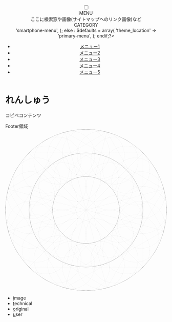 <html lang="ja">
    <link rel="stylesheet" href="style2.css">
<head>
   <link rel="stylesheet" href="style.css">
<header>
      <nav id="s-navi" class="pcnone">
  <dl class="acordion">
  <dt class="trigger"></dt>
  <div id="nav-drawer">
    <input id="nav-input" type="checkbox" class="nav-unshown">
    <label id="nav-open" for="nav-input"><span></span></label>
    <label class="nav-unshown" id="nav-close" for="nav-input"></label>
    <div id="nav-content">
      <!--中身-->
      <div class="hamburger-top">MENU<label class="cancel" for="nav-input"></label></div>
      <div class="top-info">ここに検索窓や画像(サイトマップへのリンク画像)など</div>
      <div class="category">CATEGORY</div>
      <?php
        if ( has_nav_menu( 'smartphone-menu' ) ) : 
          $defaults = array(
            'theme_location' => 'smartphone-menu',
          );
        else : 
          $defaults = array(
            'theme_location' => 'primary-menu',
          );
        endif;?>
        <?php wp_nav_menu( $defaults ); ?>
      </div>
    </div>
    <!--中身ここまで-->
  </dl>
</nav>

  <nav id="global-nav">
    <ul>
      <li><a href="#">メニュー1</a></li>
      <li><a href="#">メニュー2</a></li>
      <li><a href="#">メニュー3</a></li>
      <li><a href="#">メニュー4</a></li>
      <li><a href="#">メニュー5</a></li>
    </ul>
  </nav>
 </header>
  <meta charset="UTF-8">
  <title>HTML </title>
  <link rel="stylesheet" href="style.css">
  <script type="text/javascript" src="sample.js"></script>
   <script src="sen.js"></script>
</head>
<body> 
 <div class="main">
    <h1>れんしゅう</h1>
    <p>コピペコンテンツ</p>
      </div>
  <div class="footer">
    <span>Footer領域</span>
      </div>
</body>
<footer>
  <?xml version="1.0" encoding="UTF-8" standalone="no"?>
<svg
   width="161.36655mm"
   height="161.41273mm"
   viewBox="0 0 161.36655 161.41273"
   version="1.1"
   id="svg4404"
   sodipodi:docname="maru1-1.svg"
   inkscape:version="1.1 (c68e22c387, 2021-05-23)"
   xmlns:inkscape="http://www.inkscape.org/namespaces/inkscape"
   xmlns:sodipodi="http://sodipodi.sourceforge.net/DTD/sodipodi-0.dtd"
   xmlns="http://www.w3.org/2000/svg"
   xmlns:svg="http://www.w3.org/2000/svg">
  <sodipodi:namedview
     id="namedview4406"
     pagecolor="#ffffff"
     bordercolor="#666666"
     borderopacity="1.0"
     inkscape:pageshadow="2"
     inkscape:pageopacity="0.0"
     inkscape:pagecheckerboard="0"
     inkscape:document-units="mm"
     showgrid="false"
     inkscape:zoom="1.3932941"
     inkscape:cx="217.47025"
     inkscape:cy="351.68456"
     inkscape:window-width="1920"
     inkscape:window-height="986"
     inkscape:window-x="-11"
     inkscape:window-y="-11"
     inkscape:window-maximized="1"
     inkscape:current-layer="layer1" />
  <defs
     id="defs4401">
    <marker
       id="DistanceX"
       orient="auto"
       refX="0"
       refY="0"
       style="overflow:visible">
      <path
         d="M 3,-3 -3,3 M 0,-5 V 5"
         style="stroke:#000000;stroke-width:0.5"
         id="path4410" />
    </marker>
    <pattern
       id="Hatch"
       patternUnits="userSpaceOnUse"
       width="8"
       height="8"
       x="0"
       y="0">
      <path
         d="M8 4 l-4,4"
         stroke="#000000"
         stroke-width="0.25"
         linecap="square"
         id="path4413" />
      <path
         d="M6 2 l-4,4"
         stroke="#000000"
         stroke-width="0.25"
         linecap="square"
         id="path4415" />
      <path
         d="M4 0 l-4,4"
         stroke="#000000"
         stroke-width="0.25"
         linecap="square"
         id="path4417" />
    </pattern>
    <filter
       inkscape:label="Light Eraser Cracked"
       style="color-interpolation-filters:sRGB;"
       inkscape:menu-tooltip="Basic noise fill texture; adjust color in Flood"
       inkscape:menu="Overlays"
       id="filter4825"
       x="-0.00020559197"
       y="-0.00020531553"
       width="1.0004112"
       height="1.0004106">
      <feColorMatrix
         result="fbSourceGraphic"
         type="luminanceToAlpha"
         in="SourceGraphic"
         id="feColorMatrix4807" />
      <feColorMatrix
         result="result6"
         values="1 0 0 0 0 0 1 0 0 0 0 0 1 0 0 0 0 0 1 0 "
         id="feColorMatrix4809" />
      <feComposite
         in2="result6"
         result="result2"
         operator="out"
         in="SourceGraphic"
         k2="0"
         k1="1"
         k3="0"
         id="feComposite4811" />
      <feTurbulence
         type="fractalNoise"
         baseFrequency="0.04"
         numOctaves="5"
         id="feTurbulence4813" />
      <feColorMatrix
         values="1 0 0 0 0 0 1 0 0 0 0 0 1 0 0 -1.5 0 0 4.5 -1 "
         result="result0"
         id="feColorMatrix4815" />
      <feComposite
         in2="result0"
         in="result0"
         result="result4"
         operator="out"
         id="feComposite4817" />
      <feColorMatrix
         values="1 0 0 0 0 0 1 0 0 0 0 0 1 0 0 0 0 0 5 -1 "
         result="result7"
         id="feColorMatrix4819" />
      <feComposite
         in2="result2"
         operator="arithmetic"
         result="result5"
         k1="1.5"
         k3="1"
         id="feComposite4821" />
      <feComposite
         in2="SourceGraphic"
         operator="in"
         in="result5"
         result="result8"
         id="feComposite4823" />
    </filter>
  </defs>
  <g
     inkscape:label="レイヤー 1"
     inkscape:groupmode="layer"
     id="layer1"
     transform="translate(-27.075249,-89.580999)">
    <g
       id="g4630"
       transform="matrix(0.06632405,0,0,0.06632405,-174.23884,420.78086)"
       style="filter:url(#filter4825)">
      <g
         inkscape:label="_0-0_"
         id="g4548">
        <path
           style="fill:none;stroke:#000000;stroke-linecap:round"
           d="M 3391.97,-2916.97 H 5111.65"
           id="path4422" />
        <path
           style="fill:none;stroke:#000000;stroke-linecap:round"
           d="M 5111.65,-2916.97 V -4636.65"
           id="path4424" />
        <path
           style="fill:none;stroke:#000000;stroke-linecap:round"
           d="M 5111.65,-4636.65 H 3391.97"
           id="path4426" />
        <path
           style="fill:none;stroke:#000000;stroke-linecap:round"
           d="m 3391.97,-4636.65 v 1719.68"
           id="path4428" />
        <path
           d="m 5467.8125,-3776.8124 a 1216.001,1216.001 0 1 0 -2432.0019,0 1216.001,1216.001 0 1 0 2432.0019,0 z"
           style="fill:none;stroke:#000000;stroke-linecap:round"
           id="path4430" />
        <path
           d="m 5111.6541,-3776.8124 a 859.84255,859.84255 0 1 0 -1719.6851,0 859.84255,859.84255 0 1 0 1719.6851,0 z"
           style="fill:none;stroke:#000000;stroke-linecap:round"
           id="path4432" />
        <path
           style="fill:none;stroke:#000000;stroke-linecap:round"
           d="m 3391.97,-4636.65 1719.68,1719.68"
           id="path4434" />
        <path
           style="fill:none;stroke:#000000;stroke-linecap:round"
           d="M 5111.65,-4636.65 3391.97,-2916.97"
           id="path4436" />
        <path
           d="m 5215.9705,-4384.8129 a 356.15845,356.15845 0 1 0 -712.3169,0 356.15845,356.15845 0 1 0 712.3169,0 z"
           style="fill:none;stroke:#000000;stroke-linecap:round"
           id="path4438" />
        <path
           d="m 3999.9695,-4384.8129 a 356.15845,356.15845 0 1 0 -712.3169,0 356.15845,356.15845 0 1 0 712.3169,0 z"
           style="fill:none;stroke:#000000;stroke-linecap:round"
           id="path4440" />
        <path
           d="m 3999.9695,-3168.8119 a 356.15845,356.15845 0 1 0 -712.3169,0 356.15845,356.15845 0 1 0 712.3169,0 z"
           style="fill:none;stroke:#000000;stroke-linecap:round"
           id="path4442" />
        <path
           d="m 5215.9705,-3168.8119 a 356.15845,356.15845 0 1 0 -712.3169,0 356.15845,356.15845 0 1 0 712.3169,0 z"
           style="fill:none;stroke:#000000;stroke-linecap:round"
           id="path4444" />
        <path
           d="m 4755.4956,-3776.8124 a 503.68409,503.68409 0 1 0 -1007.3681,0 503.68409,503.68409 0 1 0 1007.3681,0 z"
           style="fill:none;stroke:#000000;stroke-linecap:round"
           id="path4446" />
        <path
           d="m 4964.1284,-4132.9708 a 356.15843,356.15843 0 1 0 -712.3168,0 356.15843,356.15843 0 1 0 712.3168,0 z"
           style="fill:none;stroke:#000000;stroke-linecap:round"
           id="path4448" />
        <path
           d="m 4964.1284,-3420.654 a 356.15843,356.15843 0 1 0 -712.3168,0 356.15843,356.15843 0 1 0 712.3168,0 z"
           style="fill:none;stroke:#000000;stroke-linecap:round"
           id="path4450" />
        <path
           d="m 4251.8116,-3420.654 a 356.15845,356.15845 0 1 0 -712.3169,0 356.15845,356.15845 0 1 0 712.3169,0 z"
           style="fill:none;stroke:#000000;stroke-linecap:round"
           id="path4452" />
        <path
           d="m 4251.8116,-4132.9708 a 356.15845,356.15845 0 1 0 -712.3169,0 356.15845,356.15845 0 1 0 712.3169,0 z"
           style="fill:none;stroke:#000000;stroke-linecap:round"
           id="path4454" />
        <path
           d="m 5467.8125,-3776.8124 a 356.15845,356.15845 0 1 0 -712.3169,0 356.15845,356.15845 0 1 0 712.3169,0 z"
           style="fill:none;stroke:#000000;stroke-linecap:round"
           id="path4456" />
        <path
           d="m 3748.1275,-3776.8124 a 356.15845,356.15845 0 1 0 -712.3169,0 356.15845,356.15845 0 1 0 712.3169,0 z"
           style="fill:none;stroke:#000000;stroke-linecap:round"
           id="path4458" />
        <path
           d="m 4607.97,-2916.9699 a 356.15845,356.15845 0 1 0 -712.3169,0 356.15845,356.15845 0 1 0 712.3169,0 z"
           style="fill:none;stroke:#000000;stroke-linecap:round"
           id="path4460" />
        <path
           d="m 4607.97,-4636.6549 a 356.15845,356.15845 0 1 0 -712.3169,0 356.15845,356.15845 0 1 0 712.3169,0 z"
           style="fill:none;stroke:#000000;stroke-linecap:round"
           id="path4462" />
        <path
           style="fill:none;stroke:#000000;stroke-linecap:round"
           d="m 3937.09,-2602.25 1489.29,-859.84"
           id="path4464" />
        <path
           style="fill:none;stroke:#000000;stroke-linecap:round"
           d="M 5426.38,-3462.09 4566.54,-4951.38"
           id="path4466" />
        <path
           style="fill:none;stroke:#000000;stroke-linecap:round"
           d="m 4566.54,-4951.38 -1489.3,859.84"
           id="path4468" />
        <path
           style="fill:none;stroke:#000000;stroke-linecap:round"
           d="m 3077.24,-4091.54 859.85,1489.29"
           id="path4470" />
        <path
           d="m 5467.8125,-3776.8124 a 1216.001,1216.001 0 1 0 -2432.0019,0 1216.001,1216.001 0 1 0 2432.0019,0 z"
           style="fill:none;stroke:#000000;stroke-linecap:round"
           id="path4472" />
        <path
           d="m 5111.6541,-3776.8124 a 859.84255,859.84255 0 1 0 -1719.6851,0 859.84255,859.84255 0 1 0 1719.6851,0 z"
           style="fill:none;stroke:#000000;stroke-linecap:round"
           id="path4474" />
        <path
           style="fill:none;stroke:#000000;stroke-linecap:round"
           d="m 3077.24,-4091.54 2349.14,629.45"
           id="path4476" />
        <path
           style="fill:none;stroke:#000000;stroke-linecap:round"
           d="m 4566.54,-4951.38 -629.45,2349.13"
           id="path4478" />
        <path
           d="m 4830.5136,-4607.3565 a 356.15845,356.15845 0 1 0 -712.3169,0 356.15845,356.15845 0 1 0 712.3169,0 z"
           style="fill:none;stroke:#000000;stroke-linecap:round"
           id="path4480" />
        <path
           d="m 3777.4259,-3999.356 a 356.15845,356.15845 0 1 0 -712.3169,0 356.15845,356.15845 0 1 0 712.3169,0 z"
           style="fill:none;stroke:#000000;stroke-linecap:round"
           id="path4482" />
        <path
           d="m 4385.4264,-2946.2683 a 356.15845,356.15845 0 1 0 -712.3169,0 356.15845,356.15845 0 1 0 712.3169,0 z"
           style="fill:none;stroke:#000000;stroke-linecap:round"
           id="path4484" />
        <path
           d="m 5438.5141,-3554.2688 a 356.15845,356.15845 0 1 0 -712.3169,0 356.15845,356.15845 0 1 0 712.3169,0 z"
           style="fill:none;stroke:#000000;stroke-linecap:round"
           id="path4486" />
        <path
           d="m 4755.4956,-3776.8124 a 503.68409,503.68409 0 1 0 -1007.3681,0 503.68409,503.68409 0 1 0 1007.3681,0 z"
           style="fill:none;stroke:#000000;stroke-linecap:round"
           id="path4488" />
        <path
           d="m 4738.333,-4263.3339 a 356.15843,356.15843 0 1 0 -712.3168,0 356.15843,356.15843 0 1 0 712.3168,0 z"
           style="fill:none;stroke:#000000;stroke-linecap:round"
           id="path4490" />
        <path
           d="m 5094.4915,-3646.4494 a 356.15845,356.15845 0 1 0 -712.3169,0 356.15845,356.15845 0 1 0 712.3169,0 z"
           style="fill:none;stroke:#000000;stroke-linecap:round"
           id="path4492" />
        <path
           d="m 4477.607,-3290.2909 a 356.15845,356.15845 0 1 0 -712.3169,0 356.15845,356.15845 0 1 0 712.3169,0 z"
           style="fill:none;stroke:#000000;stroke-linecap:round"
           id="path4494" />
        <path
           d="m 4121.4485,-3907.1754 a 356.15843,356.15843 0 1 0 -712.3168,0 356.15843,356.15843 0 1 0 712.3168,0 z"
           style="fill:none;stroke:#000000;stroke-linecap:round"
           id="path4496" />
        <path
           d="m 5352.6155,-4206.7337 a 356.15845,356.15845 0 1 0 -712.3169,0 356.15845,356.15845 0 1 0 712.3169,0 z"
           style="fill:none;stroke:#000000;stroke-linecap:round"
           id="path4498" />
        <path
           d="m 3863.3245,-3346.8911 a 356.15843,356.15843 0 1 0 -712.3168,0 356.15843,356.15843 0 1 0 712.3168,0 z"
           style="fill:none;stroke:#000000;stroke-linecap:round"
           id="path4500" />
        <path
           d="m 5037.8913,-3032.1669 a 356.15845,356.15845 0 1 0 -712.3169,0 356.15845,356.15845 0 1 0 712.3169,0 z"
           style="fill:none;stroke:#000000;stroke-linecap:round"
           id="path4502" />
        <path
           d="m 4178.0487,-4521.4579 a 356.15843,356.15843 0 1 0 -712.3168,0 356.15843,356.15843 0 1 0 712.3168,0 z"
           style="fill:none;stroke:#000000;stroke-linecap:round"
           id="path4504" />
        <path
           style="fill:none;stroke:#000000;stroke-linecap:round"
           d="m 4566.54,-2602.25 859.84,-1489.29"
           id="path4506" />
        <path
           style="fill:none;stroke:#000000;stroke-linecap:round"
           d="M 5426.38,-4091.54 3937.09,-4951.38"
           id="path4508" />
        <path
           style="fill:none;stroke:#000000;stroke-linecap:round"
           d="m 3937.09,-4951.38 -859.85,1489.29"
           id="path4510" />
        <path
           style="fill:none;stroke:#000000;stroke-linecap:round"
           d="m 3077.24,-3462.09 1489.3,859.84"
           id="path4512" />
        <path
           d="m 5467.8125,-3776.8124 a 1216.001,1216.001 0 1 0 -2432.0019,0 1216.001,1216.001 0 1 0 2432.0019,0 z"
           style="fill:none;stroke:#000000;stroke-linecap:round"
           id="path4514" />
        <path
           d="m 5111.6541,-3776.8124 a 859.84255,859.84255 0 1 0 -1719.6851,0 859.84255,859.84255 0 1 0 1719.6851,0 z"
           style="fill:none;stroke:#000000;stroke-linecap:round"
           id="path4516" />
        <path
           style="fill:none;stroke:#000000;stroke-linecap:round"
           d="m 3077.24,-3462.09 2349.14,-629.45"
           id="path4518" />
        <path
           style="fill:none;stroke:#000000;stroke-linecap:round"
           d="m 3937.09,-4951.38 629.45,2349.13"
           id="path4520" />
        <path
           d="m 4385.4264,-4607.3565 a 356.15845,356.15845 0 1 0 -712.3169,0 356.15845,356.15845 0 1 0 712.3169,0 z"
           style="fill:none;stroke:#000000;stroke-linecap:round"
           id="path4522" />
        <path
           d="m 3777.4259,-3554.2688 a 356.15845,356.15845 0 1 0 -712.3169,0 356.15845,356.15845 0 1 0 712.3169,0 z"
           style="fill:none;stroke:#000000;stroke-linecap:round"
           id="path4524" />
        <path
           d="m 4830.5136,-2946.2683 a 356.15845,356.15845 0 1 0 -712.3169,0 356.15845,356.15845 0 1 0 712.3169,0 z"
           style="fill:none;stroke:#000000;stroke-linecap:round"
           id="path4526" />
        <path
           d="m 5438.5141,-3999.356 a 356.15845,356.15845 0 1 0 -712.3169,0 356.15845,356.15845 0 1 0 712.3169,0 z"
           style="fill:none;stroke:#000000;stroke-linecap:round"
           id="path4528" />
        <path
           d="m 4755.4956,-3776.8124 a 503.68409,503.68409 0 1 0 -1007.3681,0 503.68409,503.68409 0 1 0 1007.3681,0 z"
           style="fill:none;stroke:#000000;stroke-linecap:round"
           id="path4530" />
        <path
           d="m 4477.607,-4263.3339 a 356.15845,356.15845 0 1 0 -712.3169,0 356.15845,356.15845 0 1 0 712.3169,0 z"
           style="fill:none;stroke:#000000;stroke-linecap:round"
           id="path4532" />
        <path
           d="m 5094.4915,-3907.1754 a 356.15845,356.15845 0 1 0 -712.3169,0 356.15845,356.15845 0 1 0 712.3169,0 z"
           style="fill:none;stroke:#000000;stroke-linecap:round"
           id="path4534" />
        <path
           d="m 4738.333,-3290.2909 a 356.15843,356.15843 0 1 0 -712.3168,0 356.15843,356.15843 0 1 0 712.3168,0 z"
           style="fill:none;stroke:#000000;stroke-linecap:round"
           id="path4536" />
        <path
           d="m 4121.4485,-3646.4494 a 356.15843,356.15843 0 1 0 -712.3168,0 356.15843,356.15843 0 1 0 712.3168,0 z"
           style="fill:none;stroke:#000000;stroke-linecap:round"
           id="path4538" />
        <path
           d="m 5037.8913,-4521.4579 a 356.15845,356.15845 0 1 0 -712.3169,0 356.15845,356.15845 0 1 0 712.3169,0 z"
           style="fill:none;stroke:#000000;stroke-linecap:round"
           id="path4540" />
        <path
           d="m 4178.0487,-3032.1669 a 356.15843,356.15843 0 1 0 -712.3168,0 356.15843,356.15843 0 1 0 712.3168,0 z"
           style="fill:none;stroke:#000000;stroke-linecap:round"
           id="path4542" />
        <path
           d="m 5352.6155,-3346.8911 a 356.15845,356.15845 0 1 0 -712.3169,0 356.15845,356.15845 0 1 0 712.3169,0 z"
           style="fill:none;stroke:#000000;stroke-linecap:round"
           id="path4544" />
        <path
           d="m 3863.3245,-4206.7337 a 356.15843,356.15843 0 1 0 -712.3168,0 356.15843,356.15843 0 1 0 712.3168,0 z"
           style="fill:none;stroke:#000000;stroke-linecap:round"
           id="path4546" />
      </g>
      <g
         inkscape:label="ADD_LINE"
         id="g4550" />
      <g
         inkscape:label="0"
         id="g4552" />
    </g>
  </g>
</svg>

<nav id="global-nav">
    <ul>
      <li><a href="#">i</a>mage</li>
      <li><a href="#">t</a>echnical</li>
      <li><a href="#">o</a>riginal</li>
      <li><a href="#">u</a>ser</li>
          </ul>
  </nav>
</footer>
</html>


